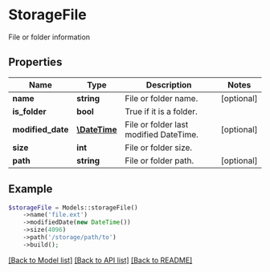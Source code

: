 # StorageFile

File or folder information

## Properties
Name | Type | Description | Notes
---- | ---- | ----------- | -----
**name** | **string** | File or folder name. | [optional] 
**is_folder** | **bool** | True if it is a folder. | 
**modified_date** | [**\DateTime**](\DateTime.md) | File or folder last modified DateTime. | [optional] 
**size** | **int** | File or folder size. | 
**path** | **string** | File or folder path. | [optional] 



## Example
```php
$storageFile = Models::storageFile()
    ->name('file.ext')
    ->modifiedDate(new DateTime())
    ->size(4096)
    ->path('/storage/path/to')
    ->build();
```


[[Back to Model list]](README.md#documentation-for-models) [[Back to API list]](README.md#documentation-for-api-endpoints) [[Back to README]](README.md)

